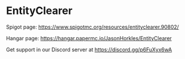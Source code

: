 # EntityClearer
Spigot page: https://www.spigotmc.org/resources/entityclearer.90802/

Hangar page: https://hangar.papermc.io/JasonHorkles/EntityClearer

Get support in our Discord server at https://discord.gg/p6FuXyx6wA
